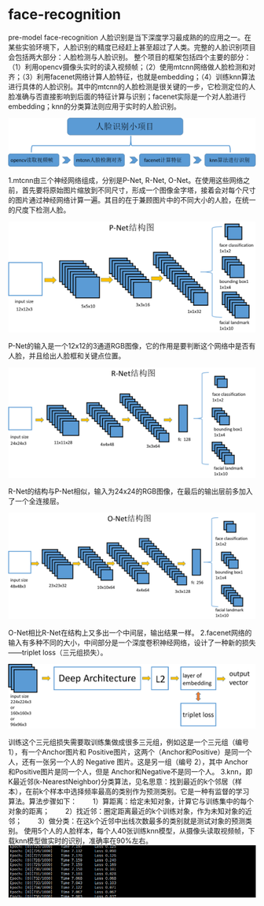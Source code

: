 # face-recognition
pre-model face-recognition 
人脸识别是当下深度学习最成熟的的应用之一。在某些实验环境下，人脸识别的精度已经赶上甚至超过了人类。完整的人脸识别项目会包括两大部分：人脸检测与人脸识别。
整个项目的框架包括四个主要的部分：（1）利用opencv摄像头实时的读入视频帧；（2）使用mtcnn网络做人脸检测和对齐；（3）利用facenet网络计算人脸特征，也就是embedding；（4）训练knn算法进行具体的人脸识别。其中的mtcnn的人脸检测是很关键的一步，它检测定位的人脸准确与否直接影响到后面的特征计算与识别；facenet实际是一个对人脸进行embedding；knn的分类算法则应用于实时的人脸识别。

![image](https://github.com/fuxi5788/face-recognition/raw/master/images/face-recognition.png)

1.mtcnn由三个神经网络组成，分别是P-Net, R-Net, O-Net。在使用这些网络之前，首先要将原始图片缩放到不同尺寸，形成一个图像金字塔，接着会对每个尺寸的图片通过神经网络计算一遍。其目的在于兼顾图片中的不同大小的人脸，在统一的尺度下检测人脸。

![image](https://github.com/fuxi5788/face-recognition/raw/master/images/p-net.png)

P-Net的输入是一个12x12的3通道RGB图像，它的作用是要判断这个网络中是否有人脸，并且给出人脸框和关键点位置。

![image](https://github.com/fuxi5788/face-recognition/raw/master/images/r-net.png)

R-Net的结构与P-Net相似，输入为24x24的RGB图像，在最后的输出层前多加入了一个全连接层。

![image](https://github.com/fuxi5788/face-recognition/raw/master/images/o-net.png)

O-Net相比R-Net在结构上又多出一个中间层，输出结果一样。
2.facenet网络的输入有多种不同的大小，中间部分是一个深度卷积神经网络，设计了一种新的损失——triplet loss（三元组损失）。

![image](https://github.com/fuxi5788/face-recognition/raw/master/images/facenet.png)

训练这个三元组损失需要取训练集做成很多三元组，例如这是一个三元组（编号 1），有一个Anchor图片和 Positive图片，这两个（Anchor和Positive）是同一个人，还有一张另一个人的 Negative 图片。这是另一组（编号 2），其中 Anchor 和Positive图片是同一个人，但是 Anchor和Negative不是同一个人。
3.knn，即K最近邻(k-NearestNeighbor)分类算法，见名思意：找到最近的k个邻居（样本），在前k个样本中选择频率最高的类别作为预测类别。它是一种有监督的学习算法。算法步骤如下： 
  1）算距离：给定未知对象，计算它与训练集中的每个对象的距离； 
  2）找近邻：圈定距离最近的k个训练对象，作为未知对象的近邻； 
  3）做分类：在这k个近邻中出线次数最多的类别就是测试对象的预测类别。
使用5个人的人脸样本，每个人40张训练knn模型，从摄像头读取视频帧，下载knn模型做实时的识别，准确率在90%左右。
![image](https://github.com/fuxi5788/face-recognition/raw/master/images/log.PNG)
